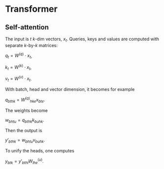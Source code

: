 Transformer
===========

## Self-attention

The input is $t$ $k$-dim vectors, $x_t$.
Queries, keys and values are computed with separate $k$-by-$k$ matrices:

$q_t={W^{(q)}}\cdot x_t$,

$k_t={W^{(k)}}\cdot x_t$,

$v_t={W^{(v)}}\cdot x_t$.

With batch, head and vector dimension, it becomes for example

$q_{bthk} = {W^{(q)}}_{hke}x_{bte}$.

The weights become

$w_{bhtu} = q_{bthk} k_{buhk}$.

Then the output is

$y'_{bthk} = w_{bhtu} v_{buhk}$.

To unify the heads, one computes

$y_{btk} =  y'_{bthl}W^{(u)}_{lhe}$.

